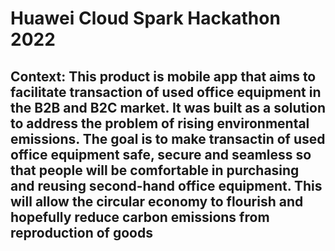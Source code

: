 # Huawei Cloud Spark Hackathon 2022

## Context: This product is mobile app that aims to facilitate transaction of used office equipment in the B2B and B2C market. It was built as a solution to address the problem of rising environmental emissions. The goal is to make transactin of used office equipment safe, secure and seamless so that people will be comfortable in purchasing and reusing second-hand office equipment. This will allow the circular economy to flourish and hopefully reduce carbon emissions from reproduction of goods






